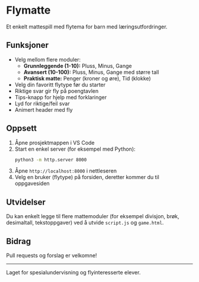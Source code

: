 # Flymatte

Et enkelt mattespill med flytema for barn med læringsutfordringer.

## Funksjoner
- Velg mellom flere moduler:
  - **Grunnleggende (1-10):** Pluss, Minus, Gange
  - **Avansert (10-100):** Pluss, Minus, Gange med større tall
  - **Praktisk matte:** Penger (kroner og øre), Tid (klokke)
- Velg din favoritt flytype før du starter
- Riktige svar gir fly på poengtavlen
- Tips-knapp for hjelp med forklaringer
- Lyd for riktige/feil svar
- Animert header med fly

## Oppsett
1. Åpne prosjektmappen i VS Code
2. Start en enkel server (for eksempel med Python):
   ```zsh
   python3 -m http.server 8000
   ```
3. Åpne `http://localhost:8000` i nettleseren
4. Velg en bruker (flytype) på forsiden, deretter kommer du til oppgavesiden



## Utvidelser
Du kan enkelt legge til flere mattemoduler (for eksempel divisjon, brøk, desimaltall, tekstoppgaver) ved å utvide `script.js` og `game.html`.

## Bidrag
Pull requests og forslag er velkomne!

---
Laget for spesialundervisning og flyinteresserte elever.

